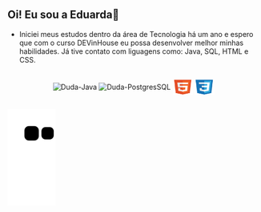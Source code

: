 ## Oi! Eu sou a Eduarda👋

- <p> Iniciei meus estudos dentro da área de Tecnologia há um ano e espero que com o curso DEVinHouse eu possa desenvolver melhor minhas habilidades. Já tive contato com liguagens como: Java, SQL, HTML e CSS.</p>



<div style="display: inline_block" align="center"><br>
  <img align="center" alt="Duda-Java" height="30" width="40" src="https://cdn.jsdelivr.net/gh/devicons/devicon/icons/java/java-original.svg">
  <img align="center" alt="Duda-PostgresSQL" height="30" width="40" src="https://cdn.jsdelivr.net/gh/devicons/devicon/icons/postgresql/postgresql-original.svg">
  <img align="center" alt="Duda-HTML" height="30" width="40" src="https://raw.githubusercontent.com/devicons/devicon/master/icons/html5/html5-original.svg">
  <img align="center" alt="Duda-CSS" height="30" width="40" src="https://raw.githubusercontent.com/devicons/devicon/master/icons/css3/css3-original.svg">
</div>

##

 ![Snake animation](https://github.com/DudaFranderlinde/DudaFranderlinde/blob/output/github-contribution-grid-snake.svg)

